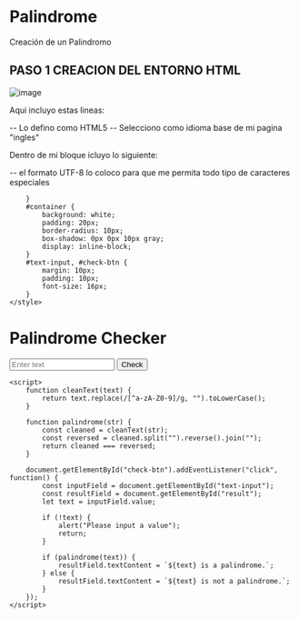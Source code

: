 # Palindrome
Creación de un Palindromo

## PASO 1 CREACION DEL ENTORNO HTML
![image](https://github.com/user-attachments/assets/d306dc3a-dae1-49a4-970a-8356306e4a4e)

Aqui incluyo estas lineas:

<!DOCTYPE html> -- Lo defino como HTML5
<html lang="en"> -- Selecciono como idioma base de mi pagina "ingles"

Dentro de mi bloque <head> icluyo lo siguiente:

<meta charset="UTF-8">  -- el formato UTF-8 lo coloco para que me permita todo tipo de caracteres especiales
            
        }
        #container {
            background: white;
            padding: 20px;
            border-radius: 10px;
            box-shadow: 0px 0px 10px gray;
            display: inline-block;
        }
        #text-input, #check-btn {
            margin: 10px;
            padding: 10px;
            font-size: 16px;
        }
    </style>
</head>
<body>
    <div id="container">
        <h1>Palindrome Checker</h1>
        <input type="text" id="text-input" placeholder="Enter text">
        <button id="check-btn">Check</button>
        <p id="result"></p>
    </div>

    <script>
        function cleanText(text) {
            return text.replace(/[^a-zA-Z0-9]/g, "").toLowerCase();
        }

        function palindrome(str) {
            const cleaned = cleanText(str);
            const reversed = cleaned.split("").reverse().join("");
            return cleaned === reversed;
        }

        document.getElementById("check-btn").addEventListener("click", function() {
            const inputField = document.getElementById("text-input");
            const resultField = document.getElementById("result");
            let text = inputField.value;

            if (!text) {
                alert("Please input a value");
                return;
            }

            if (palindrome(text)) {
                resultField.textContent = `${text} is a palindrome.`;
            } else {
                resultField.textContent = `${text} is not a palindrome.`;
            }
        });
    </script>
</body>
</html>
